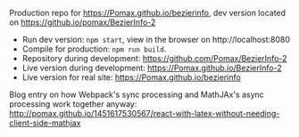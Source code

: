 Production repo for https://Pomax.github.io/bezierinfo,
dev version located on https://github.io/pomax/BezierInfo-2

- Run dev version: `npm start`, view in the browser on http://localhost:8080
- Compile for production: `npm run build`.
- Repository during development: https://github.com/Pomax/BezierInfo-2
- Live version during development: https://Pomax.github.io/BezierInfo-2
- Live version for real site: https://Pomax.github.io/bezierinfo

Blog entry on how Webpack's sync processing and MathJAx's async processing work together anyway: http://pomax.github.io/1451617530567/react-with-latex-without-needing-client-side-mathjax
